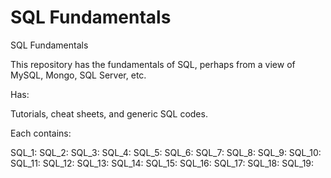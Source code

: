 # SQL Fundamentals 
 SQL Fundamentals 

This repository has the fundamentals of SQL, perhaps from a view of MySQL, Mongo, SQL Server, etc.

Has:

Tutorials, cheat sheets, and generic SQL codes.

Each contains:

SQL_1:
SQL_2:
SQL_3:
SQL_4:
SQL_5:
SQL_6:
SQL_7:
SQL_8:
SQL_9:
SQL_10:
SQL_11:
SQL_12:
SQL_13:
SQL_14:
SQL_15:
SQL_16:
SQL_17:
SQL_18:
SQL_19:

